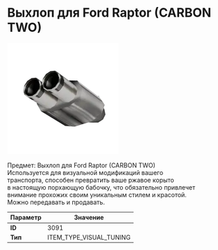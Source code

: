 # Выхлоп для Ford Raptor (CARBON TWO)

![Item Image](../img/3091.webp?raw=true)

Предмет: Выхлоп для Ford Raptor (CARBON TWO)<br>Используется для визуальной модификаций вашего<br>транспорта, способен превратить ваше ржавое корыто<br>в настоящую порхающую бабочку, что обязательно привлечет<br>внимание прохожих своим уникальным стилем и красотой.<br>Можно передавать и продавать.


| Параметр | Значение |
|----------|----------|
| **ID** | 3091 |
| **Тип** | ITEM_TYPE_VISUAL_TUNING |

